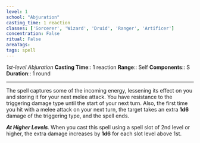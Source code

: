 ```yaml
---
level: 1
school: "Abjuration"
casting_time: 1 reaction
classes: ['Sorcerer', 'Wizard', 'Druid', 'Ranger', 'Artificer']
concentration: False
ritual: False
areaTags: 
tags: spell
---
```


_1st-level Abjuration_
**Casting Time**:: 1 reaction
**Range**:: Self
**Components**:: S
**Duration**:: 1 round

---

The spell captures some of the incoming energy, lessening its effect on you and storing it for your next melee attack. You have resistance to the triggering damage type until the start of your next turn. Also, the first time you hit with a melee attack on your next turn, the target takes an extra **1d6** damage of the triggering type, and the spell ends.


**_At Higher Levels_**. When you cast this spell using a spell slot of 2nd level or higher, the extra damage increases by **1d6** for each slot level above 1st.


